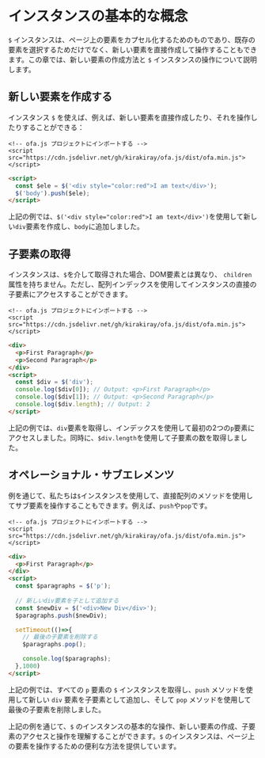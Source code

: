 # インスタンスの基本的な概念

`$` インスタンスは、ページ上の要素をカプセル化するためのものであり、既存の要素を選択するためだけでなく、新しい要素を直接作成して操作することもできます。この章では、新しい要素の作成方法と `$` インスタンスの操作について説明します。

## 新しい要素を作成する

インスタンス `$` を使えば、例えば、新しい要素を直接作成したり、それを操作したりすることができる：

<html-viewer>

```
<!-- ofa.js プロジェクトにインポートする -->
<script src="https://cdn.jsdelivr.net/gh/kirakiray/ofa.js/dist/ofa.min.js"></script>
```

```html
<script>
  const $ele = $('<div style="color:red">I am text</div>');
  $('body').push($ele);
</script>
```

</html-viewer>

上記の例では、`$('<div style="color:red">I am text</div>')`を使用して新しい`div`要素を作成し、`body`に追加しました。

## 子要素の取得

インスタンスは、`$`を介して取得された場合、DOM要素とは異なり、 `children`属性を持ちません。ただし、配列インデックスを使用してインスタンスの直接の子要素にアクセスすることができます。

<html-viewer>

```
<!-- ofa.js プロジェクトにインポートする -->
<script src="https://cdn.jsdelivr.net/gh/kirakiray/ofa.js/dist/ofa.min.js"></script>
```

```html
<div>
  <p>First Paragraph</p>
  <p>Second Paragraph</p>
</div>
<script>
  const $div = $('div');
  console.log($div[0]); // Output: <p>First Paragraph</p>
  console.log($div[1]); // Output: <p>Second Paragraph</p>
  console.log($div.length); // Output: 2
</script>
```

</html-viewer>

上記の例では、`div`要素を取得し、インデックスを使用して最初の2つの`p`要素にアクセスしました。同時に、`$div.length`を使用して子要素の数を取得しました。

## オペレーショナル・サブエレメンツ

例を通じて、私たちは`$`インスタンスを使用して、直接配列のメソッドを使用してサブ要素を操作することもできます。例えば、`push`や`pop`です。


<html-viewer>

```
<!-- ofa.js プロジェクトにインポートする -->
<script src="https://cdn.jsdelivr.net/gh/kirakiray/ofa.js/dist/ofa.min.js"></script>
```

```html
<div>
  <p>First Paragraph</p>
</div>
<script>
  const $paragraphs = $('p');
  
  // 新しいdiv要素を子として追加する
  const $newDiv = $('<div>New Div</div>');
  $paragraphs.push($newDiv);

  setTimeout(()=>{
    // 最後の子要素を削除する
    $paragraphs.pop();

    console.log($paragraphs);
  },1000)
</script>
```

</html-viewer>

上記の例では、すべての `p` 要素の `$` インスタンスを取得し、`push` メソッドを使用して新しい `div` 要素を子要素として追加し、そして `pop` メソッドを使用して最後の子要素を削除しました。

上記の例を通じて、`$` のインスタンスの基本的な操作、新しい要素の作成、子要素のアクセスと操作を理解することができます。`$` のインスタンスは、ページ上の要素を操作するための便利な方法を提供しています。